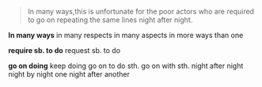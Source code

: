 >In many ways,this is unfortunate for the poor actors who are required to go on repeating the same lines night after night.

**In many ways**
in many respects
in many aspects
in more ways than one

**require sb. to do**
request sb. to do

**go on doing**
keep doing
go on to do sth.
go on with sth.
night after night
night by night
one night after another